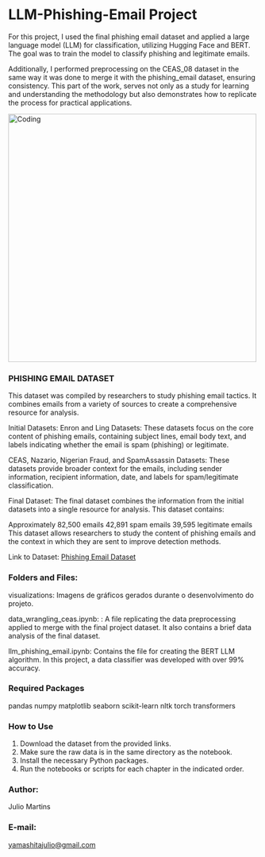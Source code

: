# LLM-Phishing-Email Project
For this project, I used the final phishing email dataset and applied a large language model (LLM) for classification, utilizing Hugging Face and BERT. The goal was to train the model to classify phishing and legitimate emails.

Additionally, I performed preprocessing on the CEAS_08 dataset in the same way it was done to merge it with the phishing_email dataset, ensuring consistency. This part of the work, serves not only as a study for learning and understanding the methodology but also demonstrates how to replicate the process for practical applications.

<img align="center" alt="Coding" width="500" src="https://marvel-b1-cdn.bc0a.com/f00000000032040/cdn.prod.website-files.com/672e4d78ddc6417dc8ab2e1f/675a28b32b088f04d89ce051_32040_94c482e61bc04c5bb6a918a7cde3d962_1542746731.png">

### PHISHING EMAIL DATASET
This dataset was compiled by researchers to study phishing email tactics. It combines emails from a variety of sources to create a comprehensive resource for analysis.

Initial Datasets:
Enron and Ling Datasets: These datasets focus on the core content of phishing emails, containing subject lines, email body text, and labels indicating whether the email is spam (phishing) or legitimate.

CEAS, Nazario, Nigerian Fraud, and SpamAssassin Datasets: These datasets provide broader context for the emails, including sender information, recipient information, date, and labels for spam/legitimate classification.

Final Dataset:
The final dataset combines the information from the initial datasets into a single resource for analysis. This dataset contains:

Approximately 82,500 emails
42,891 spam emails
39,595 legitimate emails
This dataset allows researchers to study the content of phishing emails and the context in which they are sent to improve detection methods.

Link to Dataset: [Phishing Email Dataset](https://www.kaggle.com/datasets/naserabdullahalam/phishing-email-dataset)

### Folders and Files:

visualizations: Imagens de gráficos gerados durante o desenvolvimento do projeto.

data_wrangling_ceas.ipynb: : A file replicating the data preprocessing applied to merge with the final project dataset. It also contains a brief data analysis of the final dataset.

llm_phishing_email.ipynb:  Contains the file for creating the BERT LLM algorithm. In this project, a data classifier was developed with over 99% accuracy.

### Required Packages
pandas
numpy
matplotlib
seaborn
scikit-learn
nltk
torch
transformers

### How to Use
1. Download the dataset from the provided links.
2. Make sure the raw data is in the same directory as the notebook.
3. Install the necessary Python packages.
4. Run the notebooks or scripts for each chapter in the indicated order.

### Author:
Julio Martins

### E-mail: 
yamashitajulio@gmail.com

